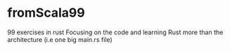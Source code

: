 # fromScala99
99 exercises in rust
Focusing on the code and learning Rust more than the architecture (i.e one big main.rs file)
